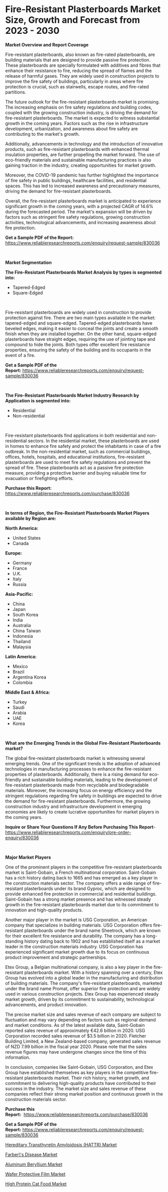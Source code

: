 <p><h1>Fire-Resistant Plasterboards Market Size, Growth and Forecast from 2023 - 2030</h1></p><p><strong>Market Overview and Report Coverage</strong></p>
<p><p>Fire-resistant plasterboards, also known as fire-rated plasterboards, are building materials that are designed to provide passive fire protection. These plasterboards are specially formulated with additives and fibres that enhance their resistance to fire, reducing the spread of flames and the release of harmful gases. They are widely used in construction projects to improve the fire safety of buildings, particularly in areas where fire protection is crucial, such as stairwells, escape routes, and fire-rated partitions.</p><p>The future outlook for the fire-resistant plasterboards market is promising. The increasing emphasis on fire safety regulations and building codes, coupled with the growing construction industry, is driving the demand for fire-resistant plasterboards. The market is expected to witness substantial growth in the coming years. Factors such as the rise in infrastructure development, urbanization, and awareness about fire safety are contributing to the market's growth.</p><p>Additionally, advancements in technology and the introduction of innovative products, such as fire-resistant plasterboards with enhanced thermal insulation properties, are further propelling the market forward. The use of eco-friendly materials and sustainable manufacturing practices is also gaining traction in the industry, creating opportunities for market growth.</p><p>Moreover, the COVID-19 pandemic has further highlighted the importance of fire safety in public buildings, healthcare facilities, and residential spaces. This has led to increased awareness and precautionary measures, driving the demand for fire-resistant plasterboards.</p><p>Overall, the fire-resistant plasterboards market is anticipated to experience significant growth in the coming years, with a projected CAGR of 14.6% during the forecasted period. The market's expansion will be driven by factors such as stringent fire safety regulations, growing construction activities, technological advancements, and increasing awareness about fire protection.</p></p>
<p><strong>Get a Sample PDF of the Report:</strong> <a href="https://www.reliableresearchreports.com/enquiry/request-sample/830036">https://www.reliableresearchreports.com/enquiry/request-sample/830036</a></p>
<p>&nbsp;</p>
<p><strong>Market Segmentation</strong></p>
<p><strong>The Fire-Resistant Plasterboards Market Analysis by types is segmented into:</strong></p>
<p><ul><li>Tapered-Edged</li><li>Square-Edged</li></ul></p>
<p>&nbsp;</p>
<p><p>Fire-resistant plasterboards are widely used in construction to provide protection against fire. There are two main types available in the market: tapered-edged and square-edged. Tapered-edged plasterboards have beveled edges, making it easier to conceal the joints and create a smooth finish when they are installed together. On the other hand, square-edged plasterboards have straight edges, requiring the use of jointing tape and compound to hide the joints. Both types offer excellent fire resistance properties, ensuring the safety of the building and its occupants in the event of a fire.</p></p>
<p><strong>Get a Sample PDF of the Report:</strong>&nbsp;<a href="https://www.reliableresearchreports.com/enquiry/request-sample/830036">https://www.reliableresearchreports.com/enquiry/request-sample/830036</a></p>
<p>&nbsp;</p>
<p><strong>The Fire-Resistant Plasterboards Market Industry Research by Application is segmented into:</strong></p>
<p><ul><li>Residential</li><li>Non-residential</li></ul></p>
<p>&nbsp;</p>
<p><p>Fire-resistant plasterboards find applications in both residential and non-residential sectors. In the residential market, these plasterboards are used in homes to enhance fire safety and protect the inhabitants in case of a fire outbreak. In the non-residential market, such as commercial buildings, offices, hotels, hospitals, and educational institutions, fire-resistant plasterboards are used to meet fire safety regulations and prevent the spread of fire. These plasterboards act as a passive fire protection measure, providing a protective barrier and buying valuable time for evacuation or firefighting efforts.</p></p>
<p><strong>Purchase this Report:</strong>&nbsp; <a href="https://www.reliableresearchreports.com/purchase/830036">https://www.reliableresearchreports.com/purchase/830036</a></p>
<p>&nbsp;</p>
<p><strong>In terms of Region, the Fire-Resistant Plasterboards Market Players available by Region are:</strong></p>
<p>
    <p> <strong> North America: </strong>
        <ul>
            <li>United States</li>
            <li>Canada</li>
        </ul>
        </p> 
    <p> <strong> Europe: </strong>
        <ul>
            <li>Germany</li>
            <li>France</li>
            <li>U.K.</li>
            <li>Italy</li>
            <li>Russia</li>
        </ul>
        </p> 
    <p> <strong> Asia-Pacific: </strong>
        <ul>
            <li>China</li>
            <li>Japan</li>
            <li>South Korea</li>
            <li>India</li>
            <li>Australia</li>
            <li>China Taiwan</li>
            <li>Indonesia</li>
            <li>Thailand</li>
            <li>Malaysia</li>
        </ul>
        </p> 
    <p> <strong> Latin America: </strong>
        <ul>
            <li>Mexico</li>
            <li>Brazil</li>
            <li>Argentina Korea</li>
            <li>Colombia</li>
        </ul>
        </p> 
    <p> <strong> Middle East & Africa: </strong>
        <ul>
            <li>Turkey</li>
            <li>Saudi</li>
            <li>Arabia</li>
            <li>UAE</li>
            <li>Korea</li>
        </ul>
    </p>
    </p>
<p>&nbsp;</p>
<p><strong>What are the Emerging Trends in the Global Fire-Resistant Plasterboards market?</strong></p>
<p><p>The global fire-resistant plasterboards market is witnessing several emerging trends. One of the significant trends is the adoption of advanced technologies in manufacturing processes to enhance the fire-resistant properties of plasterboards. Additionally, there is a rising demand for eco-friendly and sustainable building materials, leading to the development of fire-resistant plasterboards made from recyclable and biodegradable materials. Moreover, the increasing focus on energy efficiency and the stringent regulations regarding fire safety in buildings are expected to drive the demand for fire-resistant plasterboards. Furthermore, the growing construction industry and infrastructure development in emerging economies are likely to create lucrative opportunities for market players in the coming years.</p></p>
<p><strong>Inquire or Share Your Questions If Any Before Purchasing This Report</strong>- <a href="https://www.reliableresearchreports.com/enquiry/pre-order-enquiry/830036">https://www.reliableresearchreports.com/enquiry/pre-order-enquiry/830036</a></p>
<p>&nbsp;</p>
<p><strong>Major Market Players</strong></p>
<p><p>One of the prominent players in the competitive fire-resistant plasterboards market is Saint-Gobain, a French multinational corporation. Saint-Gobain has a rich history dating back to 1665 and has emerged as a key player in the construction materials sector. The company offers a wide range of fire-resistant plasterboards under its brand Gyproc, which are designed to provide enhanced fire protection in commercial and residential buildings. Saint-Gobain has a strong market presence and has witnessed steady growth in the fire-resistant plasterboards market due to its commitment to innovation and high-quality products.</p><p>Another major player in the market is USG Corporation, an American company that specializes in building materials. USG Corporation offers fire-resistant plasterboards under the brand name Sheetrock, which are known for their excellent fire resistance and durability. The company has a long-standing history dating back to 1902 and has established itself as a market leader in the construction materials industry. USG Corporation has experienced significant market growth due to its focus on continuous product improvement and strategic partnerships.</p><p>Etex Group, a Belgian multinational company, is also a key player in the fire-resistant plasterboards market. With a history spanning over a century, Etex Group has evolved into a global leader in the manufacturing and distribution of building materials. The company's fire-resistant plasterboards, marketed under the brand name Promat, offer superior fire protection and are widely used in various construction projects. Etex Group has experienced steady market growth, driven by its commitment to sustainability, technological advancements, and product innovation.</p><p>The precise market size and sales revenue of each company are subject to fluctuation and may vary depending on factors such as regional demand and market conditions. As of the latest available data, Saint-Gobain reported sales revenue of approximately €42.6 billion in 2020. USG Corporation recorded sales revenue of $3.5 billion in 2020. Fletcher Building Limited, a New Zealand-based company, generated sales revenue of NZD 7.99 billion in the fiscal year 2020. Please note that the sales revenue figures may have undergone changes since the time of this information.</p><p>In conclusion, companies like Saint-Gobain, USG Corporation, and Etex Group have established themselves as key players in the competitive fire-resistant plasterboards market. Their rich history, market growth, and commitment to delivering high-quality products have contributed to their success in the industry. The market size and sales revenue of these companies reflect their strong market position and continuous growth in the construction materials sector.</p></p>
<p><strong>Purchase this Report:</strong>&nbsp;&nbsp;<a href="https://www.reliableresearchreports.com/purchase/830036">https://www.reliableresearchreports.com/purchase/830036</a></p>
<p></p>
<p><strong>Get a Sample PDF of the Report:</strong>&nbsp;<a href="https://www.reliableresearchreports.com/enquiry/request-sample/830036">https://www.reliableresearchreports.com/enquiry/request-sample/830036</a></p>
<p><p><a href="https://github.com/lilstefpacute/Market-Research-Report-List-1/blob/main/hereditary-transthyretin-amyloidosis-hattr-market.md">Hereditary Transthyretin Amyloidosis (HATTR) Market</a></p><p><a href="https://github.com/AKSHATREPORTPRIME/Market-Research-Report-List-1/blob/main/farbers-disease-market.md">Farber\'s Disease Market</a></p><p><a href="https://www.linkedin.com/pulse/aluminum-beryllium-market-challenges-opportunities-growth-drivers/">Aluminum Beryllium Market</a></p><p><a href="https://www.linkedin.com/pulse/wafer-protective-film-market-size-share-amp-trends-analysis/">Wafer Protective Film Market</a></p><p><a href="https://medium.com/@jazminjones30/high-protein-cat-food-market-comprehensive-assessment-by-type-application-and-geography-4033a0d0087c">High Protein Cat Food Market</a></p></p>